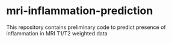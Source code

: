 # mri-inflammation-prediction
This repository contains preliminary code to predict presence of inflammation in MRI T1/T2 weighted data
